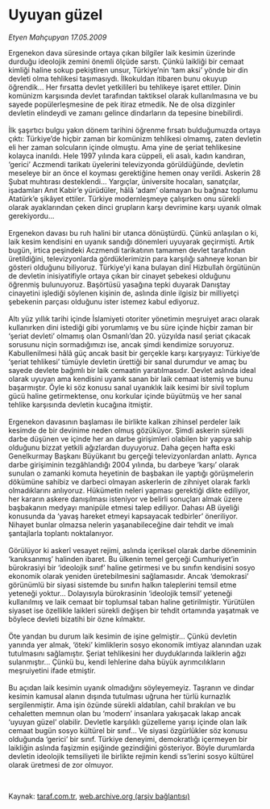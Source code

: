 # Uyuyan güzel

*Etyen Mahçupyan 17.05.2009*

<div class="taraf_structure_2col_1zq">
<div class="margen_n">



 <p>Ergenekon dava süresinde ortaya çıkan bilgiler laik kesimin üzerinde durduğu ideolojik zemini önemli ölçüde sarstı. Çünkü laikliği bir cemaat kimliği haline sokup pekiştiren unsur, Türkiye’nin ‘tam aksi’ yönde bir din devleti olma tehlikesi taşımasıydı. İlkokuldan itibaren bunu okuyup öğrendik... Her fırsatta devlet yetkilileri bu tehlikeye işaret ettiler. Dinin komünizm karşısında devlet tarafından taktiksel olarak kullanılmasına ve bu sayede popülerleşmesine de pek itiraz etmedik. Ne de olsa dizginler devletin elindeydi ve zamanı gelince dindarların da tepesine binebilirdi. <br/><br/>İlk şaşırtıcı bulgu yakın dönem tarihini öğrenme fırsatı bulduğumuzda ortaya çıktı: Türkiye’de hiçbir zaman bir komünizm tehlikesi olmamış, zaten devletin eli her zaman solcuların içinde olmuştu. Ama yine de şeriat tehlikesine kolayca inanıldı. Hele 1997 yılında kara cüppeli, eli asalı, kadın kandıran, ‘gerici’ Aczmendi tarikatı üyelerini televizyonda görüldüğünde, devletin meseleye bir an önce el koyması gerektiğine hemen onay verildi. Askerin 28 Şubat muhtırası desteklendi... Yargıçlar, üniversite hocaları, sanatçılar, işadamları Anıt Kabir’e yürüdüler, hâlâ ‘adam’ olamayan bu bağnaz toplumu Atatürk’e şikâyet ettiler. Türkiye modernleşmeye çalışırken onu sürekli olarak ayaklarından çeken dinci grupların karşı devrimine karşı uyanık olmak gerekiyordu... <br/><br/>Ergenekon davası bu ruh halini bir utanca dönüştürdü. Çünkü anlaşılan o ki, laik kesim kendisini en uyanık sandığı dönemleri uyuyarak geçirmişti. Artık bugün, irtica peşindeki Aczmendi tarikatının tamamen devlet tarafından üretildiğini, televizyonlarda gördüklerimizin para karşılığı sahneye konan bir gösteri olduğunu biliyoruz. Türkiye’yi kana bulayan dinî Hizbullah örgütünün de devletin inisiyatifiyle ortaya çıkan bir cinayet şebekesi olduğunu öğrenmiş bulunuyoruz. Başörtüsü yasağına tepki duyarak Danıştay cinayetini işlediği söylenen kişinin de, aslında dinle ilgisiz bir milliyetçi şebekenin parçası olduğunu ister istemez kabul ediyoruz. <br/><br/>Altı yüz yıllık tarihi içinde İslamiyeti otoriter yönetimin meşruiyet aracı olarak kullanırken dini istediği gibi yorumlamış ve bu süre içinde hiçbir zaman bir ‘şeriat devleti’ olmamış olan Osmanlı’dan 20. yüzyılda nasıl şeriat çıkacak sorusunu niçin sormadığımızı ise, ancak şimdi kendimize soruyoruz. Kabullenilmesi hâlâ güç ancak basit bir gerçekle karşı karşıyayız: Türkiye’de ‘şeriat tehlikesi’ tümüyle devletin ürettiği bir sanal durumdur ve amaç bu sayede devlete bağımlı bir laik cemaatin yaratılmasıdır. Devlet aslında ideal olarak uyuyan ama kendisini uyanık sanan bir laik cemaat istemiş ve bunu başarmıştır. Öyle ki söz konusu sanal uyanıklık laik kesimi bir sivil toplum gücü haline getirmektense, onu korkular içinde büyütmüş ve her sanal tehlike karşısında devletin kucağına itmiştir. <br/><br/>Ergenekon davasının başlaması ile birlikte kalkan zihinsel perdeler laik kesimde de bir devinime neden olmuş gözüküyor. Şimdi askerin sürekli darbe düşünen ve içinde her an darbe girişimleri olabilen bir yapıya sahip olduğunu bizzat yetkili ağızlardan duyuyoruz. Daha geçen hafta eski Genelkurmay Başkanı Büyükanıt bu gerçeği televizyonlardan anlattı. Ayrıca darbe girişiminin tezgâhlandığı 2004 yılında, bu darbeye ‘karşı’ olarak sunulan o zamanki komuta heyetinin de başbakan ile yaptığı görüşmelerin dökümüne sahibiz ve darbeci olmayan askerlerin de zihniyet olarak farklı olmadıklarını anlıyoruz. Hükümetin neleri yapması gerektiği dikte ediliyor, her kararın askere danışılması isteniyor ve belirli sonuçları almak üzere başbakanın medyayı manipüle etmesi talep ediliyor. Dahası AB üyeliği konusunda da ‘yavaş hareket etmeyi kapsayacak tedbirler’ öneriliyor. Nihayet bunlar olmazsa nelerin yaşanabileceğine dair tehdit ve imalı şantajlarla toplantı noktalanıyor. <br/><br/>Görülüyor ki askerî vesayet rejimi, aslında içeriksel olarak darbe döneminin ‘kanıksanmış’ halinden ibaret. Bu ülkenin temel gerçeği Cumhuriyet’in bürokrasiyi bir ‘ideolojik sınıf’ haline getirmesi ve bu sınıfın kendisini sosyo ekonomik olarak yeniden üretebilmesini sağlamasıdır. Ancak ‘demokrasi’ görünümlü bir siyasi sistemde bu sınıfın halkın taleplerini temsil etme yeteneği yoktur... Dolayısıyla bürokrasinin ‘ideolojik temsil’ yeteneği kullanılmış ve laik cemaat bir toplumsal taban haline getirilmiştir. Yürütülen siyaset ise özellikle laikleri sürekli değişen bir tehdit ortamında yaşatmak ve böylece devleti bizatihi bir özne kılmaktır. <br/><br/>Öte yandan bu durum laik kesimin de işine gelmiştir... Çünkü devletin yanında yer almak, ‘öteki’ kimliklerin sosyo ekonomik imtiyaz alanından uzak tutulmasını sağlamıştır. Şeriat tehlikesini her duyduklarında laiklerin ağzı sulanmıştır... Çünkü bu, kendi lehlerine daha büyük ayrımcılıkların meşruiyetini ifade etmiştir. <br/><br/>Bu açıdan laik kesimin uyanık olmadığını söyleyemeyiz. Taşranın ve dindar kesimin kamusal alanın dışında tutulması uğruna her türlü kurnazlık sergilenmiştir. Ama işin özünde sürekli aldatılan, cahil bırakılan ve bu cehaletten memnun olan bu ‘modern’ insanlara yakışacak lakap ancak ‘uyuyan güzel’ olabilir. Devletle karşılıklı güzelleme yarışı içinde olan laik cemaat bugün sosyo kültürel bir sınıf... Ve siyasi özgürlükler söz konusu olduğunda ‘gerici’ bir sınıf. Türkiye deneyimi, demokratlığı içermeyen bir laikliğin aslında faşizmin eşiğinde gezindiğini gösteriyor. Böyle durumlarda devletin ideolojik temsiliyeti ile birlikte rejimin kendi ss’lerini sosyo kültürel olarak üretmesi de zor olmuyor.</p>

<br/>


<div id="taraf_not">
</div>

</div>


</div>

Kaynak: [taraf.com.tr](http://taraf.com.tr:80/makale/5552.htm), [web.archive.org (arşiv bağlantısı)](http://web.archive.org/web/20090530152435/http://taraf.com.tr:80/makale/5552.htm)
